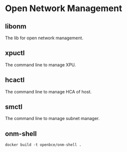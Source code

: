 # Open Network Management

## libonm

The lib for open network management.

## xpuctl

The command line to manage XPU.

## hcactl

The command line to manage HCA of host.

## smctl

The command line to manage subnet manager.

## onm-shell

```
docker build -t openbce/onm-shell .
```